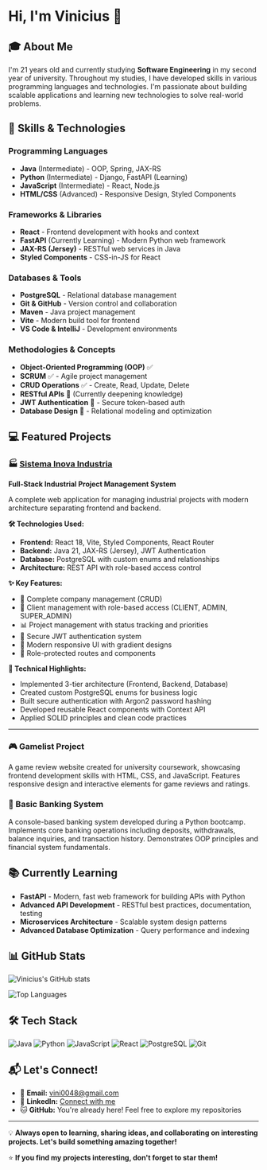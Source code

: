 # Hi, I'm Vinicius 👋

## 🎓 About Me
I'm 21 years old and currently studying **Software Engineering** in my second year of university. Throughout my studies, I have developed skills in various programming languages and technologies. I'm passionate about building scalable applications and learning new technologies to solve real-world problems.

## 🚀 Skills & Technologies

### Programming Languages
- **Java** (Intermediate) - OOP, Spring, JAX-RS
- **Python** (Intermediate) - Django, FastAPI (Learning)
- **JavaScript** (Intermediate) - React, Node.js
- **HTML/CSS** (Advanced) - Responsive Design, Styled Components

### Frameworks & Libraries
- **React** - Frontend development with hooks and context
- **FastAPI** (Currently Learning) - Modern Python web framework
- **JAX-RS (Jersey)** - RESTful web services in Java
- **Styled Components** - CSS-in-JS for React

### Databases & Tools
- **PostgreSQL** - Relational database management
- **Git & GitHub** - Version control and collaboration
- **Maven** - Java project management
- **Vite** - Modern build tool for frontend
- **VS Code & IntelliJ** - Development environments

### Methodologies & Concepts
- **Object-Oriented Programming (OOP)** ✅
- **SCRUM** ✅ - Agile project management
- **CRUD Operations** ✅ - Create, Read, Update, Delete
- **RESTful APIs** 🔄 (Currently deepening knowledge)
- **JWT Authentication** 🔄 - Secure token-based auth
- **Database Design** 🔄 - Relational modeling and optimization

## 💻 Featured Projects

### 🏭 [Sistema Inova Industria](https://github.com/viniciusmoraesz/INOVA_INDUSTRIA)
**Full-Stack Industrial Project Management System**

A complete web application for managing industrial projects with modern architecture separating frontend and backend.

**🛠️ Technologies Used:**
- **Frontend:** React 18, Vite, Styled Components, React Router
- **Backend:** Java 21, JAX-RS (Jersey), JWT Authentication
- **Database:** PostgreSQL with custom enums and relationships
- **Architecture:** REST API with role-based access control

**✨ Key Features:**
- 🏢 Complete company management (CRUD)
- 👥 Client management with role-based access (CLIENT, ADMIN, SUPER_ADMIN)
- 📊 Project management with status tracking and priorities
- 🔐 Secure JWT authentication system
- 🎯 Modern responsive UI with gradient designs
- 📱 Role-protected routes and components

**🔧 Technical Highlights:**
- Implemented 3-tier architecture (Frontend, Backend, Database)
- Created custom PostgreSQL enums for business logic
- Built secure authentication with Argon2 password hashing
- Developed reusable React components with Context API
- Applied SOLID principles and clean code practices

---

### 🎮 Gamelist Project
A game review website created for university coursework, showcasing frontend development skills with HTML, CSS, and JavaScript. Features responsive design and interactive elements for game reviews and ratings.

### 🏦 Basic Banking System
A console-based banking system developed during a Python bootcamp. Implements core banking operations including deposits, withdrawals, balance inquiries, and transaction history. Demonstrates OOP principles and financial system fundamentals.

## 📚 Currently Learning

- **FastAPI** - Modern, fast web framework for building APIs with Python
- **Advanced API Development** - RESTful best practices, documentation, testing
- **Microservices Architecture** - Scalable system design patterns
- **Advanced Database Optimization** - Query performance and indexing

## 📊 GitHub Stats

![Vinicius's GitHub stats](https://github-readme-stats.vercel.app/api?username=viniciusmoraesz&show_icons=true&theme=radical)

![Top Languages](https://github-readme-stats.vercel.app/api/top-langs/?username=viniciusmoraesz&layout=compact&theme=radical)

## 🛠️ Tech Stack

![Java](https://img.shields.io/badge/Java-ED8B00?style=for-the-badge&logo=java&logoColor=white)
![Python](https://img.shields.io/badge/Python-3776AB?style=for-the-badge&logo=python&logoColor=white)
![JavaScript](https://img.shields.io/badge/JavaScript-F7DF1E?style=for-the-badge&logo=javascript&logoColor=black)
![React](https://img.shields.io/badge/React-20232A?style=for-the-badge&logo=react&logoColor=61DAFB)
![PostgreSQL](https://img.shields.io/badge/PostgreSQL-316192?style=for-the-badge&logo=postgresql&logoColor=white)
![Git](https://img.shields.io/badge/Git-F05032?style=for-the-badge&logo=git&logoColor=white)

## 📬 Let's Connect!

- 📧 **Email:** vini0048@gmail.com
- 💼 **LinkedIn:** [Connect with me](https://linkedin.com/in/viniciusmoraesz)
- 🐱 **GitHub:** You're already here! Feel free to explore my repositories

---

💡 **Always open to learning, sharing ideas, and collaborating on interesting projects. Let's build something amazing together!**

⭐ **If you find my projects interesting, don't forget to star them!**

